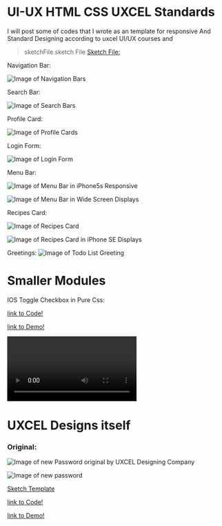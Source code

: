 # UI-UX HTML CSS UXCEL Standards

I will post some of codes that I wrote as an template for responsive And Standard Designing according to uxcel UI/UX courses and 
> sketchFile.sketch
File
[Sketch File:](/sketchFiles/sketchFile.sketch)


Navigation Bar: 

![Image of Navigation Bars](https://raw.githubusercontent.com/Re9iNee/UI-UX/master/Images/2.png)

Search Bar: 

![Image of Search Bars](https://raw.githubusercontent.com/Re9iNee/UI-UX/master/Images/1.png)

Profile Card: 

![Image of Profile Cards](https://raw.githubusercontent.com/Re9iNee/UI-UX/master/Images/card.png)


Login Form: 

![Image of Login Form](https://raw.githubusercontent.com/Re9iNee/UI-UX/master/Images/login.png)


Menu Bar: 

![Image of Menu Bar in iPhone5s Responsive](https://raw.githubusercontent.com/Re9iNee/UI-UX/master/Images/MenuBar.png)
 

![Image of Menu Bar in Wide Screen Displays ](https://raw.githubusercontent.com/Re9iNee/UI-UX/master/Images/MenuBar2.png)


Recipes Card:

![Image of Recipes Card ](https://raw.githubusercontent.com/Re9iNee/UI-UX/master/Images/RecipesCard2.png)


![Image of Recipes Card in iPhone SE Displays](https://raw.githubusercontent.com/Re9iNee/UI-UX/master/Images/RecipesCard.png)



Greetings: 
![Image of Todo List Greeting ](https://raw.githubusercontent.com/Re9iNee/UI-UX/master/Images/Greetings.png)



# Smaller Modules

IOS Toggle Checkbox in Pure Css:

[link to Code!](/iosToggleCheckbox/)

[link to Demo!](https://re9inee.github.io/UI-UX/iosToggleCheckbox/)

![Video of iOs Checkbox toggle](https://raw.githubusercontent.com/Re9iNee/UI-UX/master/Images/iosToggleCheckbox.mov)


# UXCEL Designs itself

### Original: 

![Image of new Password original by UXCEL Designing Company](https://raw.githubusercontent.com/Re9iNee/UI-UX/master/Images/originalPasswordStrengthMeter.png)

![Image of new password](https://raw.githubusercontent.com/Re9iNee/UI-UX/master/Images/PasswordStrengthMeter.png)


[Sketch Template](/sketchFiles/newPassword.sketch)

[link to Code!](/newPassword/)

[link to Demo!](https://re9inee.github.io/UI-UX/newPassword/)